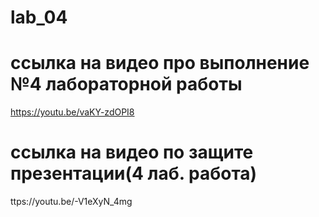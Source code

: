 # lab_04
# ссылка на видео про выполнение №4 лабораторной работы
https://youtu.be/vaKY-zdOPI8
# ссылка на видео по защите презентации(4 лаб. работа)
ttps://youtu.be/-V1eXyN_4mg
